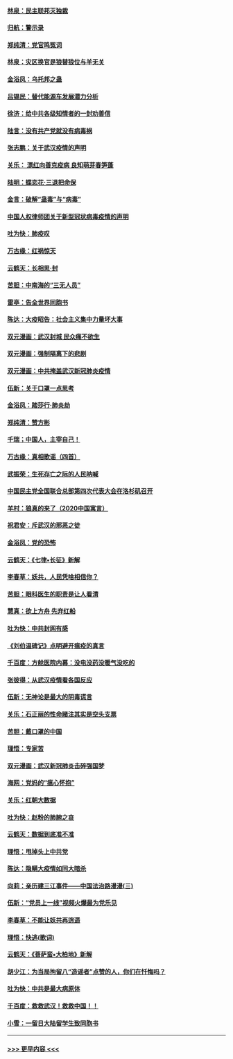#### [林泉：民主联邦灭独裁](../pages/nsc993/n11870998.md?t=02152333) 
#### [归航：警示录](../pages/nsc993/n11870963.md?t=02152333) 
#### [郑纯清：党官鸣冤词](../pages/nsc993/n11870938.md?t=02152333) 
#### [林泉：灾区换官是狼替狼位与羊无关](../pages/nsc993/n11870896.md?t=02152333) 
#### [金浴凤：乌托邦之蛊](../pages/nsc993/n11870879.md?t=02152333) 
#### [吕锡民：替代能源车发展潜力分析](../pages/nsc993/n11870656.md?t=02152333) 
#### [徐济：给中共各级知情者的一封劝善信](../pages/nsc993/n11868561.md?t=02152333) 
#### [陆言：没有共产党就没有病毒祸](../pages/nsc993/n11868232.md?t=02152333) 
#### [张志鹏：关于武汉疫情的声明](../pages/nsc993/n11867182.md?t=02152333) 
#### [关乐： 漂红向善克疫病 良知萌芽春笋蓬](../pages/nsc993/n11865710.md?t=02152333) 
#### [陆明：蝶恋花‧三退把命保](../pages/nsc993/n11865673.md?t=02152333) 
#### [金言：破解“蛊毒”与“病毒”](../pages/nsc993/n11864103.md?t=02152333) 
#### [中国人权律师团关于新型冠状病毒疫情的声明](../pages/nsc993/n11864249.md?t=02152333) 
#### [吐为快：肺疫叹](../pages/nsc993/n11864027.md?t=02152333) 
#### [万古缘：红祸惊天](../pages/nsc993/n11864079.md?t=02152333) 
#### [云鹤天：长相思‧封](../pages/nsc993/n11864006.md?t=02152333) 
#### [苦胆：中南海的“三无人员”](../pages/nsc993/n11862997.md?t=02152333) 
#### [雷亭：告全世界同胞书](../pages/nsc993/n11862572.md?t=02152333) 
#### [陈达：大疫昭告：社会主义集中力量坏大事](../pages/nsc993/n11859419.md?t=02152333) 
#### [双元漫画：武汉封城 民众痛不欲生](../pages/nsc993/n11859287.md?t=02152333) 
#### [双元漫画：强制隔离下的悲剧](../pages/nsc993/n11859244.md?t=02152333) 
#### [双元漫画：中共掩盖武汉新冠肺炎疫情](../pages/nsc993/n11858249.md?t=02152333) 
#### [伍新：关于口罩一点思考](../pages/nsc993/n11859195.md?t=02152333) 
#### [金浴凤：踏莎行‧肺炎劫](../pages/nsc993/n11858227.md?t=02152333) 
#### [郑纯清：赞方彬](../pages/nsc993/n11856803.md?t=02152333) 
#### [千瑞；中国人，主宰自己！](../pages/nsc993/n11856793.md?t=02152333) 
#### [万古缘：真相歌谣（四首）](../pages/nsc993/n11856263.md?t=02152333) 
#### [武振荣：生死存亡之际的人民呐喊](../pages/nsc993/n11856256.md?t=02152333) 
#### [中国民主党全国联合总部第四次代表大会在洛杉矶召开](../pages/nsc993/n11856344.md?t=02152333) 
#### [羊村：狼真的来了（2020中国寓言）](../pages/nsc993/n11856229.md?t=02152333) 
#### [祝君安：斥武汉的邪恶之徒](../pages/nsc993/n11855861.md?t=02152333) 
#### [金浴凤：党的恐怖](../pages/nsc993/n11855849.md?t=02152333) 
#### [云鹤天：《七律▪长征》新解](../pages/nsc993/n11855479.md?t=02152333) 
#### [李春草：妖共，人民凭啥相信你？](../pages/nsc993/n11855196.md?t=02152333) 
#### [苦胆：眼科医生的职责是让人看清](../pages/nsc993/n11853840.md?t=02152333) 
#### [慧真：欲上方舟 先弃红船](../pages/nsc993/n11853483.md?t=02152333) 
#### [吐为快：中共封网有感](../pages/nsc993/n11852575.md?t=02152333) 
#### [《刘伯温碑记》点明避开瘟疫的真言](../pages/nsc993/n11852128.md?t=02152333) 
#### [千百度：方舱医院内幕：没电没药没暖气没吃的](../pages/nsc993/n11850211.md?t=02152333) 
#### [张彼得：从武汉疫情看各国反应](../pages/nsc993/n11850102.md?t=02152333) 
#### [伍新：无神论是最大的阴毒谎言](../pages/nsc993/n11846129.md?t=02152333) 
#### [关乐：石正丽的性命赌注其实是空头支票](../pages/nsc993/n11846109.md?t=02152333) 
#### [苦胆：戴口罩的中国](../pages/nsc993/n11845576.md?t=02152333) 
#### [理悟：专家苦](../pages/nsc993/n11845564.md?t=02152333) 
#### [双元漫画：武汉新冠肺炎击碎强国梦](../pages/nsc993/n11843320.md?t=02152333) 
#### [海网：党妈的“瘟心怀抱”](../pages/nsc993/n11840740.md?t=02152333) 
#### [关乐：红朝大数据](../pages/nsc993/n11840675.md?t=02152333) 
#### [吐为快：赵粉的肺腑之哀](../pages/nsc993/n11840618.md?t=02152333) 
#### [云鹤天：数据到底准不准](../pages/nsc993/n11840325.md?t=02152333) 
#### [理悟：甩掉头上中共党](../pages/nsc993/n11838826.md?t=02152333) 
#### [陈达：隐瞒大疫情如同大暗杀](../pages/nsc993/n11838771.md?t=02152333) 
#### [向莉：亲历建三江事件——中国法治路漫漫(三)](../pages/nsc993/n11831825.md?t=02152333) 
#### [伍新：“党员上一线”视频火爆最为党乐见](../pages/nsc993/n11838200.md?t=02152333) 
#### [李春草：不能让妖共再逍遥](../pages/nsc993/n11838102.md?t=02152333) 
#### [理悟：快逃(歌词)](../pages/nsc993/n11838083.md?t=02152333) 
#### [云鹤天：《菩萨蛮▪大柏地》新解](../pages/nsc993/n11838059.md?t=02152333) 
#### [胡少江：为当局拘留八“造谣者”点赞的人，你们在忏悔吗？](../pages/nsc993/n11836801.md?t=02152333) 
#### [吐为快：中共是最大病原体](../pages/nsc993/n11836748.md?t=02152333) 
#### [千百度：救救武汉！救救中国！！](../pages/nsc993/n11836145.md?t=02152333) 
#### [小雪：一留日大陆留学生致同胞书](../pages/nsc993/n11834624.md?t=02152333) 

----
#### [ >>> 更早内容 <<< ](../indexes/nsc993-earlier.md)
